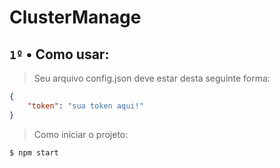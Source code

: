 # ClusterManage

## `1º` • Como usar:

> Seu arquivo config.json deve estar desta seguinte forma:

```json
{
    "token": "sua token aqui!"
}
```
> Como iniciar o projeto:

```shell
$ npm start
```